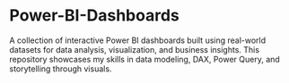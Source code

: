 # Power-BI-Dashboards
A collection of interactive Power BI dashboards built using real-world datasets for data analysis, visualization, and business insights. This repository showcases my skills in data modeling, DAX, Power Query, and storytelling through visuals.
